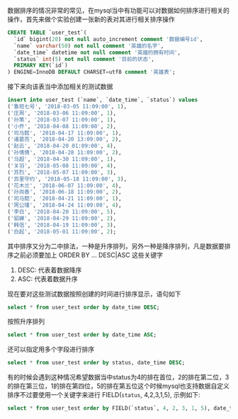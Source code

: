 
数据排序的情况非常的常见，在mysql当中有功能可以对数据如何排序进行相关的操作，首先来做个实验创建一张新的表对其进行相关排序操作

```sql
CREATE TABLE `user_test`(
  `id` bigint(20) not null auto_increment comment '数据编号id',
  `name` varchar(50) not null comment '英雄的名字',
  `date_time` datetime not null comment '英雄的拥有时间',
  `status` int(5) not null comment '目前的状态',
  PRIMARY KEY(`id`)
) ENGINE=InnoDB DEFAULT CHARSET=utf8 comment '英雄表';
```

接下来向该表当中添加相关的测试数据

```sql
insert into user_test (`name`, `date_time`, `status`) values 
('鲁班七号', '2018-03-05 11:09:00', 1),
('庄周', '2018-03-06 11:09:00', 1),
('孙策', '2018-03-07 11:09:00', 1), 
('小乔', '2018-04-08 11:09:00', 2),
('司马懿', '2018-04-17 11:09:00', 1),
('诸葛亮', '2018-04-20 13:09:00', 2),
('赵云', '2018-04-20 01:09:00', 4),
('孙倩倩', '2018-04-28 11:09:00', 2),
('马超', '2018-04-30 11:09:00', 1),
('关羽', '2018-05-08 11:09:00', 4),
('苏烈', '2018-05-07 11:09:00', 3),
('百里守约', '2018-05-18 11:09:00', 3),
('花木兰', '2018-06-07 11:09:00', 4),
('孙尚香', '2018-06-18 11:09:00', 2),
('司马懿', '2018-04-21 11:09:00', 1),
('周公瑾', '2018-04-24 11:09:00', 4),
('李白', '2018-04-20 11:09:00', 5),
('貂蝉', '2018-04-29 11:09:00', 2),
('韩信', '2018-04-19 11:09:00', 3),
('白起', '2018-05-01 11:09:00', 2);
```

其中排序又分为二中排法，一种是升序排列，另外一种是降序排列，凡是数据要排序之前必须要加上 ORDER BY ... DESC|ASC 这些关键字

1) DESC: 代表着数据降序
2) ASC: 代表着数据升序


现在要对这些测试数据按照创建的时间进行排序显示，语句如下

```sql
select * from user_test order by date_time DESC;
```

按照升序排列

```sql
select * from user_test order by date_time ASC;
```

还可以指定用多个字段进行排序

```sql
select * from user_test order by status, date_time DESC;
```

有的时候会遇到这种情况希望数据当中status为4的排在首位，2的排在第二位，3的排在第三位，1的排在第四位，5的排在第五位这个时候mysql也支持数据自定义排序不过要使用一个关键字来进行 FIELD(`status`, 4,2,3,1,5), 示例如下:

```sql
select * from user_test order by FIELD(`status`, 4, 2, 3, 1, 5), date_time DESC;
```
